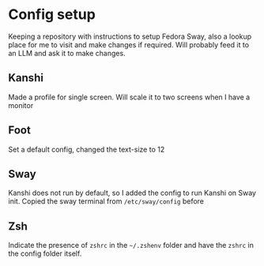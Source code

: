 # Config setup
Keeping a repository with instructions to setup Fedora Sway, also a lookup place for me to visit and make changes if required. Will probably feed it to an LLM and ask it to make changes.

## Kanshi
Made a profile for single screen. Will scale it to two screens when I have a monitor

## Foot
Set a default config, changed the text-size to 12

## Sway
Kanshi does not run by default, so I added the config to run Kanshi on Sway init. Copied the sway terminal from `/etc/sway/config` before

## Zsh
Indicate the presence of `zshrc` in the `~/.zshenv` folder and have the `zshrc` in the config folder itself.
